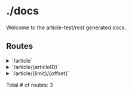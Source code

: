 # ./docs

Welcome to the article-test/rest generated docs.

## Routes

<details>
<summary>`/article`</summary>

- [RequestID]()
- [Logger]()
- [Recoverer]()
- [URLFormat]()
- [SetContentType.func1]()
- **/article**
	- **/**
		- _GET_
			- [ListArticles]()
		- _POST_
			- [CreateArticle]()

</details>
<details>
<summary>`/article/{articleID}`</summary>

- [RequestID]()
- [Logger]()
- [Recoverer]()
- [URLFormat]()
- [SetContentType.func1]()
- **/article**
	- **/{articleID}**
		- [ArticleCtx]()
		- **/**
			- _PUT_
				- [UpdateArticle]()
			- _DELETE_
				- [DeleteArticle]()
			- _GET_
				- [GetArticle]()

</details>
<details>
<summary>`/article/{limit}/{offset}`</summary>

- [RequestID]()
- [Logger]()
- [Recoverer]()
- [URLFormat]()
- [SetContentType.func1]()
- **/article**
	- **/{limit}/{offset}**
		- _GET_
			- [ListArticles]()

</details>

Total # of routes: 3
